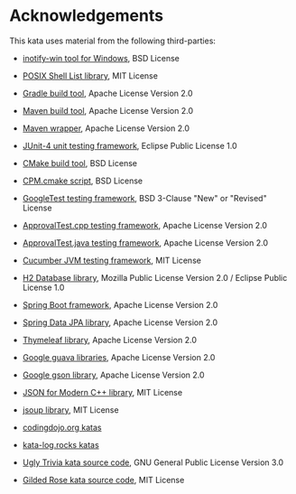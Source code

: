 # Acknowledgements

This kata uses material from the following third-parties:

[//]: # (This list includes all the known 3rd parties for all our katas)
[//]: # (This needs to be reduced in each kata repository depending on what is used or not)

[//]: # (Currently used in all katas)

* [inotify-win tool for Windows](https://github.com/thekid/inotify-win), BSD License

* [POSIX Shell List library](https://github.com/Ventto/libshlist/), MIT License
  
[//]: # (Currently used in all java katas)

* [Gradle build tool](https://gradle.org/), Apache License Version 2.0

* [Maven build tool](https://maven.apache.org/), Apache License Version 2.0

* [Maven wrapper](https://github.com/takari/maven-wrapper), Apache License Version 2.0

* [JUnit-4 unit testing framework](https://junit.org/junit4/), Eclipse Public License 1.0

[//]: # (Currently used in all C++ katas)

* [CMake build tool](https://cmake.org/), BSD License

* [CPM.cmake script](https://github.com/cpm-cmake/CPM.cmake), BSD License

* [GoogleTest testing framework](https://github.com/google/googletest), BSD 3-Clause "New" or "Revised" License

[//]: # (Currently used in all katas using approval tests)

* [ApprovalTest.cpp testing framework](https://github.com/approvals/ApprovalTests.cpp), Apache License Version 2.0

* [ApprovalTest.java testing framework](https://github.com/approvals/ApprovalTests.java), Apache License Version 2.0

[//]: # (Currently used in all java katas using Cucumber)

* [Cucumber JVM testing framework](https://github.com/cucumber/cucumber-jvm), MIT License

[//]: # (Currently used in all java katas using Spring)

* [H2 Database library](https://github.com/h2database/h2database), Mozilla Public License
  Version 2.0 / Eclipse Public License 1.0

* [Spring Boot framework](https://github.com/spring-projects/spring-boot), Apache License Version 2.0

* [Spring Data JPA library](https://github.com/spring-projects/spring-data-jpa), Apache License Version 2.0

* [Thymeleaf library](https://github.com/thymeleaf/thymeleaf), Apache License Version 2.0

[//]: # (Currently used in some of the katas)

* [Google guava libraries](https://github.com/google/guava), Apache License Version 2.0

* [Google gson library](https://github.com/google/gson), Apache License Version 2.0

* [JSON for Modern C++ library](https://github.com/nlohmann/json), MIT License

* [jsoup library](https://github.com/jhy/jsoup/), MIT License

* [codingdojo.org katas](https://codingdojo.org/)

* [kata-log.rocks katas](https://kata-log.rocks/)

* [Ugly Trivia kata source code](https://github.com/jbrains/trivia), GNU General Public License Version 3.0

* [Gilded Rose kata source code](https://github.com/emilybache/GildedRose-Refactoring-Kata), MIT License

